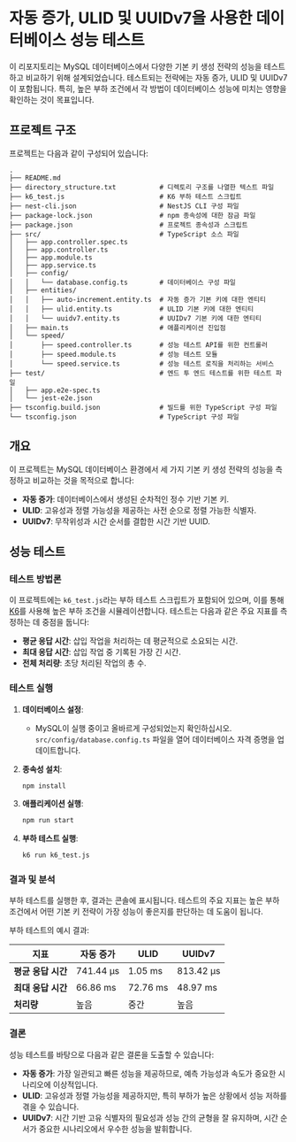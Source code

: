 # 자동 증가, ULID 및 UUIDv7을 사용한 데이터베이스 성능 테스트

이 리포지토리는 MySQL 데이터베이스에서 다양한 기본 키 생성 전략의 성능을 테스트하고 비교하기 위해 설계되었습니다. 테스트되는 전략에는 자동 증가, ULID 및 UUIDv7이 포함됩니다. 특히, 높은 부하 조건에서 각 방법이 데이터베이스 성능에 미치는 영향을 확인하는 것이 목표입니다.

## 프로젝트 구조

프로젝트는 다음과 같이 구성되어 있습니다:

```plaintext
.
├── README.md
├── directory_structure.txt           # 디렉토리 구조를 나열한 텍스트 파일
├── k6_test.js                        # K6 부하 테스트 스크립트
├── nest-cli.json                     # NestJS CLI 구성 파일
├── package-lock.json                 # npm 종속성에 대한 잠금 파일
├── package.json                      # 프로젝트 종속성과 스크립트
├── src/                              # TypeScript 소스 파일
│   ├── app.controller.spec.ts
│   ├── app.controller.ts
│   ├── app.module.ts
│   ├── app.service.ts
│   ├── config/
│   │   └── database.config.ts        # 데이터베이스 구성 파일
│   ├── entities/
│   │   ├── auto-increment.entity.ts  # 자동 증가 기본 키에 대한 엔티티
│   │   ├── ulid.entity.ts            # ULID 기본 키에 대한 엔티티
│   │   └── uuidv7.entity.ts          # UUIDv7 기본 키에 대한 엔티티
│   ├── main.ts                       # 애플리케이션 진입점
│   └── speed/
│       ├── speed.controller.ts       # 성능 테스트 API를 위한 컨트롤러
│       ├── speed.module.ts           # 성능 테스트 모듈
│       └── speed.service.ts          # 성능 테스트 로직을 처리하는 서비스
├── test/                             # 엔드 투 엔드 테스트를 위한 테스트 파일
│   ├── app.e2e-spec.ts
│   └── jest-e2e.json
├── tsconfig.build.json               # 빌드를 위한 TypeScript 구성 파일
└── tsconfig.json                     # TypeScript 구성 파일
```

## 개요

이 프로젝트는 MySQL 데이터베이스 환경에서 세 가지 기본 키 생성 전략의 성능을 측정하고 비교하는 것을 목적으로 합니다:

- **자동 증가**: 데이터베이스에서 생성된 순차적인 정수 기반 기본 키.
- **ULID**: 고유성과 정렬 가능성을 제공하는 사전 순으로 정렬 가능한 식별자.
- **UUIDv7**: 무작위성과 시간 순서를 결합한 시간 기반 UUID.

## 성능 테스트

### 테스트 방법론

이 프로젝트에는 `k6_test.js`라는 부하 테스트 스크립트가 포함되어 있으며, 이를 통해 [K6](https://k6.io/)를 사용해 높은 부하 조건을 시뮬레이션합니다. 테스트는 다음과 같은 주요 지표를 측정하는 데 중점을 둡니다:

- **평균 응답 시간**: 삽입 작업을 처리하는 데 평균적으로 소요되는 시간.
- **최대 응답 시간**: 삽입 작업 중 기록된 가장 긴 시간.
- **전체 처리량**: 초당 처리된 작업의 총 수.

### 테스트 실행

1. **데이터베이스 설정**:

   - MySQL이 실행 중이고 올바르게 구성되었는지 확인하십시오. `src/config/database.config.ts` 파일을 열어 데이터베이스 자격 증명을 업데이트합니다.

2. **종속성 설치**:

   ```bash
   npm install
   ```

3. **애플리케이션 실행**:

   ```bash
   npm run start
   ```

4. **부하 테스트 실행**:
   ```bash
   k6 run k6_test.js
   ```

### 결과 및 분석

부하 테스트를 실행한 후, 결과는 콘솔에 표시됩니다. 테스트의 주요 지표는 높은 부하 조건에서 어떤 기본 키 전략이 가장 성능이 좋은지를 판단하는 데 도움이 됩니다.

부하 테스트의 예시 결과:

| **지표**           | **자동 증가** | **ULID** | **UUIDv7** |
| ------------------ | ------------- | -------- | ---------- |
| **평균 응답 시간** | 741.44 µs     | 1.05 ms  | 813.42 µs  |
| **최대 응답 시간** | 66.86 ms      | 72.76 ms | 48.97 ms   |
| **처리량**         | 높음          | 중간     | 높음       |

### 결론

성능 테스트를 바탕으로 다음과 같은 결론을 도출할 수 있습니다:

- **자동 증가**: 가장 일관되고 빠른 성능을 제공하므로, 예측 가능성과 속도가 중요한 시나리오에 이상적입니다.
- **ULID**: 고유성과 정렬 가능성을 제공하지만, 특히 부하가 높은 상황에서 성능 저하를 겪을 수 있습니다.
- **UUIDv7**: 시간 기반 고유 식별자의 필요성과 성능 간의 균형을 잘 유지하며, 시간 순서가 중요한 시나리오에서 우수한 성능을 발휘합니다.
